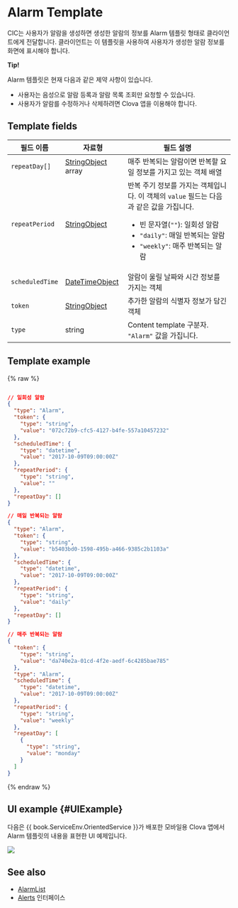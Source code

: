 # Alarm Template
CIC는 사용자가 알람을 생성하면 생성한 알람의 정보를 Alarm 템플릿 형태로 클라이언트에게 전달합니다. 클라이언트는 이 템플릿을 사용하여 사용자가 생성한 알람 정보를 화면에 표시해야 합니다.

<div class="tip">
<p><strong>Tip!</strong></p>
<p>Alarm 템플릿은 현재 다음과 같은 제약 사항이 있습니다.</p>
<ul>
  <li>사용자는 음성으로 알람 등록과 알람 목록 조회만 요청할 수 있습니다.</li>
  <li>사용자가 알람를 수정하거나 삭제하려면 Clova 앱을 이용해야 합니다.</li>
</ul>
</div>

## Template fields

| 필드 이름       | 자료형    | 필드 설명                     |
|---------------|---------|-----------------------------|
| `repeatDay[]`     | [StringObject](/Develop/References/ContentTemplates/Shared_Objects.md#StringObject) array | 매주 반복되는 알람이면 반복할 요일 정보를 가지고 있는 객체 배열     |
| `repeatPeriod`  | [StringObject](/Develop/References/ContentTemplates/Shared_Objects.md#StringObject)     | 반복 주기 정보를 가지는 객체입니다. 이 객체의 `value` 필드는 다음과 같은 값을 가집니다. <ul><li>빈 문자열(<code>""</code>): 일회성 알람 </li><li><code>"daily"</code>: 매일 반복되는 알람</li><li><code>"weekly"</code>: 매주 반복되는 알람</li></ul> |
| `scheduledTime` | [DateTimeObject](/Develop/References/ContentTemplates/Shared_Objects.md#DateTimeObject) | 알람이 울릴 날짜와 시간 정보를 가지는 객체                         |
| `token`         | [StringObject](/Develop/References/ContentTemplates/Shared_Objects.md#StringObject)     | 추가한 알람의 식별자 정보가 담긴 객체                            |
| `type`          | string                                                                              | Content template 구분자. `"Alarm"` 값을 가집니다.             |

## Template example

{% raw %}

```json

// 일회성 알람
{
  "type": "Alarm",
  "token": {
    "type": "string",
    "value": "072c72b9-cfc5-4127-b4fe-557a10457232"
  },
  "scheduledTime": {
    "type": "datetime",
    "value": "2017-10-09T09:00:00Z"
  },
  "repeatPeriod": {
    "type": "string",
    "value": ""
  },
  "repeatDay": []
}

// 매일 반복되는 알람
{
  "type": "Alarm",
  "token": {
    "type": "string",
    "value": "b5403bd0-1598-495b-a466-9385c2b1103a"
  },
  "scheduledTime": {
    "type": "datetime",
    "value": "2017-10-09T09:00:00Z"
  },
  "repeatPeriod": {
    "type": "string",
    "value": "daily"
  },
  "repeatDay": []
}

// 매주 반복되는 알람
{
  "token": {
    "type": "string",
    "value": "da740e2a-01cd-4f2e-aedf-6c4285bae785"
  },
  "type": "Alarm",
  "scheduledTime": {
    "type": "datetime",
    "value": "2017-10-09T09:00:00Z"
  },
  "repeatPeriod": {
    "type": "string",
    "value": "weekly"
  },
  "repeatDay": [
    {
      "type": "string",
      "value": "monday"
    }
  ]
}
```

{% endraw %}

## UI example {#UIExample}

다음은 {{ book.ServiceEnv.OrientedService }}가 배포한 모바일용 Clova 앱에서 Alarm 템플릿의 내용을 표현한 UI 예제입니다.

![](/Develop/Assets/Images/Content_Template-Alarm.png)

## See also
* [AlarmList](/Develop/References/ContentTemplates/AlarmList.md)
* [Alerts](/Develop/References/MessageInterfaces/Alerts.md) 인터페이스
